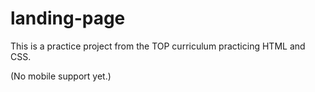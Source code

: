 # landing-page
This is a practice project from the TOP curriculum practicing HTML and CSS. 


(No mobile support yet.)
